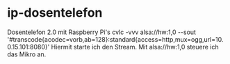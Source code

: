 # ip-dosentelefon
Dosentelefon 2.0 mit Raspberry Pi's
cvlc -vvv alsa://hw:1,0 --sout '#transcode{acodec=vorb,ab=128}:standard{access=http,mux=ogg,url=10.0.15.101:8080}'
Hiermit starte ich den Stream. Mit alsa://hw:1,0 steuere ich das Mikro an.
